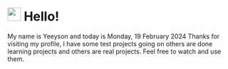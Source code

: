  <h1>
    <img src="https://emojis.slackmojis.com/emojis/images/1643510097/45343/hi.gif?1643510097" width="30"/> 
    Hello!
 </h1>
 <p>
    My name is Yeeyson and today is Monday, 19 February 2024
    Thanks for visiting my profile, I have some test projects going on others are done learning projects and others are real projects.
    Feel free to watch and use them.
 </p>